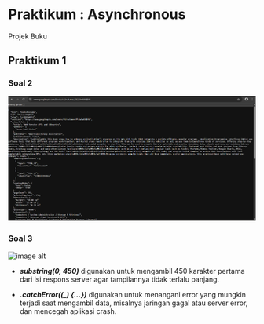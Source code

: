 # Praktikum : Asynchronous

Projek Buku

## Praktikum 1

### Soal 2

![image alt](images/Soal2.png)

### Soal 3

![image alt](images/Soal3.gif)

- **_substring(0, 450)_** digunakan untuk mengambil 450 karakter pertama dari isi respons server agar tampilannya tidak terlalu panjang.

- **_.catchError((\_) {...})_** digunakan untuk menangani error yang mungkin terjadi saat mengambil data, misalnya jaringan gagal atau server error, dan mencegah aplikasi crash.
